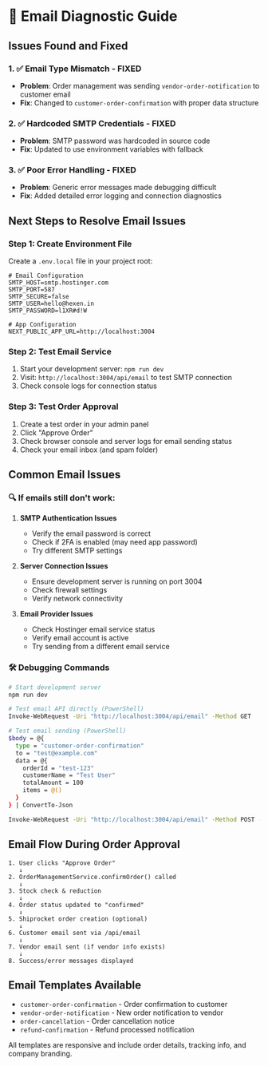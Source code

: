 # 📧 Email Diagnostic Guide

## Issues Found and Fixed

### 1. ✅ **Email Type Mismatch** - FIXED
- **Problem**: Order management was sending `vendor-order-notification` to customer email
- **Fix**: Changed to `customer-order-confirmation` with proper data structure

### 2. ✅ **Hardcoded SMTP Credentials** - FIXED  
- **Problem**: SMTP password was hardcoded in source code
- **Fix**: Updated to use environment variables with fallback

### 3. ✅ **Poor Error Handling** - FIXED
- **Problem**: Generic error messages made debugging difficult
- **Fix**: Added detailed error logging and connection diagnostics

## Next Steps to Resolve Email Issues

### Step 1: Create Environment File
Create a `.env.local` file in your project root:

```env
# Email Configuration
SMTP_HOST=smtp.hostinger.com
SMTP_PORT=587
SMTP_SECURE=false
SMTP_USER=hello@hexen.in
SMTP_PASSWORD=l1XR#d!W

# App Configuration  
NEXT_PUBLIC_APP_URL=http://localhost:3004
```

### Step 2: Test Email Service
1. Start your development server: `npm run dev`
2. Visit: `http://localhost:3004/api/email` to test SMTP connection
3. Check console logs for connection status

### Step 3: Test Order Approval
1. Create a test order in your admin panel
2. Click "Approve Order" 
3. Check browser console and server logs for email sending status
4. Check your email inbox (and spam folder)

## Common Email Issues

### 🔍 **If emails still don't work:**

1. **SMTP Authentication Issues**
   - Verify the email password is correct
   - Check if 2FA is enabled (may need app password)
   - Try different SMTP settings

2. **Server Connection Issues**
   - Ensure development server is running on port 3004
   - Check firewall settings
   - Verify network connectivity

3. **Email Provider Issues**
   - Check Hostinger email service status
   - Verify email account is active
   - Try sending from a different email service

### 🛠️ **Debugging Commands**

```bash
# Start development server
npm run dev

# Test email API directly (PowerShell)
Invoke-WebRequest -Uri "http://localhost:3004/api/email" -Method GET

# Test email sending (PowerShell)
$body = @{
  type = "customer-order-confirmation"
  to = "test@example.com"
  data = @{
    orderId = "test-123"
    customerName = "Test User"
    totalAmount = 100
    items = @()
  }
} | ConvertTo-Json

Invoke-WebRequest -Uri "http://localhost:3004/api/email" -Method POST -Body $body -ContentType "application/json"
```

## Email Flow During Order Approval

```
1. User clicks "Approve Order" 
   ↓
2. OrderManagementService.confirmOrder() called
   ↓  
3. Stock check & reduction
   ↓
4. Order status updated to "confirmed"
   ↓
5. Shiprocket order creation (optional)
   ↓
6. Customer email sent via /api/email
   ↓
7. Vendor email sent (if vendor info exists)
   ↓
8. Success/error messages displayed
```

## Email Templates Available

- `customer-order-confirmation` - Order confirmation to customer
- `vendor-order-notification` - New order notification to vendor  
- `order-cancellation` - Order cancellation notice
- `refund-confirmation` - Refund processed notification

All templates are responsive and include order details, tracking info, and company branding.

